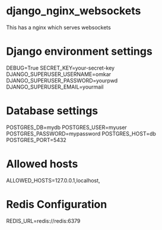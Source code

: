 # django_nginx_websockets
This has a nginx which serves websockets
# Django environment settings
DEBUG=True
SECRET_KEY=your-secret-key
DJANGO_SUPERUSER_USERNAME=omkar
DJANGO_SUPERUSER_PASSWORD=yourpwd
DJANGO_SUPERUSER_EMAIL=yourmail


# Database settings
POSTGRES_DB=mydb
POSTGRES_USER=myuser
POSTGRES_PASSWORD=mypassword
POSTGRES_HOST=db
POSTGRES_PORT=5432

# Allowed hosts
ALLOWED_HOSTS=127.0.0.1,localhost,

# Redis Configuration
REDIS_URL=redis://redis:6379